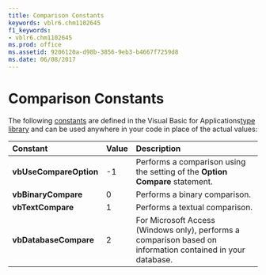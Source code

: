 ```yaml
---
title: Comparison Constants
keywords: vblr6.chm1102645
f1_keywords:
- vblr6.chm1102645
ms.prod: office
ms.assetid: 9206120a-d98b-3856-9eb3-b4667f7259d8
ms.date: 06/08/2017
---
```



# Comparison Constants

The following [constants](vbe-glossary.md) are defined in the Visual Basic for Applications[type library](vbe-glossary.md) and can be used anywhere in your code in place of the actual values:



|**Constant**|**Value**|**Description**|
|:-----|:-----|:-----|
|**vbUseCompareOption**|-1|Performs a comparison using the setting of the **Option Compare** statement.|
|**vbBinaryCompare**|0|Performs a binary comparison.|
|**vbTextCompare**|1|Performs a textual comparison.|
|**vbDatabaseCompare**|2|For Microsoft Access (Windows only), performs a comparison based on information contained in your database.|

